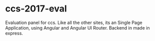 # ccs-2017-eval
Evaluation panel for ccs. Like all the other sites, its an Single Page Application, using Angular and Angular UI Router.
Backend in made in express.

